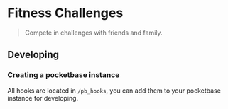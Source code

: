 # Fitness Challenges
> Compete in challenges with friends and family.

## Developing
### Creating a pocketbase instance
All hooks are located in `/pb_hooks`, you can add them to your pocketbase instance for developing.
